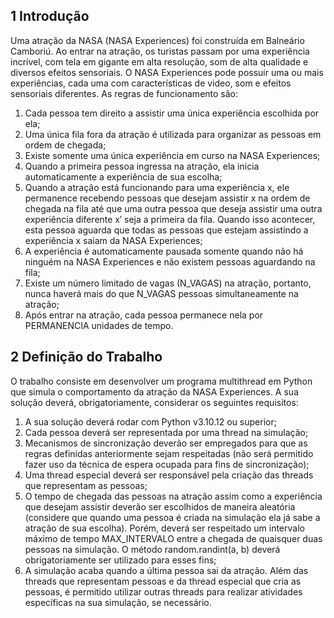 ## 1 Introdução
Uma atração da NASA (NASA Experiences) foi construída em Balneário Camboriú. Ao entrar na atração, os
turistas passam por uma experiência incrível, com tela em gigante em alta resolução, som de alta qualidade e diversos
efeitos sensoriais. O NASA Experiences pode possuir uma ou mais experiências, cada uma com características de
video, som e efeitos sensoriais diferentes. As regras de funcionamento são:
1. Cada pessoa tem direito a assistir uma única experiência escolhida por ela;
2. Uma única fila fora da atração é utilizada para organizar as pessoas em ordem de chegada;
3. Existe somente uma única experiência em curso na NASA Experiences;
4. Quando a primeira pessoa ingressa na atração, ela inicia automaticamente a experiência de sua escolha;
5. Quando a atração está funcionando para uma experiência x, ele permanence recebendo pessoas que desejam
assistir x na ordem de chegada na fila até que uma outra pessoa que deseja assistir uma outra experiência
diferente x′
seja a primeira da fila. Quando isso acontecer, esta pessoa aguarda que todas as pessoas que estejam
assistindo a experiência x saiam da NASA Experiences;
6. A experiência é automaticamente pausada somente quando não há ninguém na NASA Experiences e não existem
pessoas aguardando na fila;
7. Existe um número limitado de vagas (N_VAGAS) na atração, portanto, nunca haverá mais do que N_VAGAS pessoas
simultaneamente na atração;
8. Após entrar na atração, cada pessoa permanece nela por PERMANENCIA unidades de tempo.
   
## 2 Definição do Trabalho
O trabalho consiste em desenvolver um programa multithread em Python que simula o comportamento da atração
da NASA Experiences. A sua solução deverá, obrigatoriamente, considerar os seguintes requisitos:
1. A sua solução deverá rodar com Python v3.10.12 ou superior;
2. Cada pessoa deverá ser representada por uma thread na simulação;
3. Mecanismos de sincronização deverão ser empregados para que as regras definidas anteriormente sejam respeitadas (não será permitido fazer uso da técnica de espera ocupada para fins de sincronização);
4. Uma thread especial deverá ser responsável pela criação das threads que representam as pessoas;
5. O tempo de chegada das pessoas na atração assim como a experiência que desejam assistir deverão ser escolhidos
de maneira aleatória (considere que quando uma pessoa é criada na simulação ela já sabe a atração de sua
escolha). Porém, deverá ser respeitado um intervalo máximo de tempo MAX_INTERVALO entre a chegada de
quaisquer duas pessoas na simulação. O método random.randint(a, b) deverá obrigatoriamente ser utilizado
para esses fins;
6. A simulação acaba quando a última pessoa sai da atração.
Além das threads que representam pessoas e da thread especial que cria as pessoas, é permitido utilizar outras
threads para realizar atividades específicas na sua simulação, se necessário.